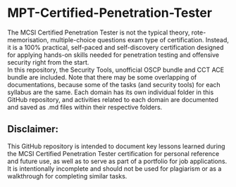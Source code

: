 # MPT-Certified-Penetration-Tester
The MCSI Certified Penetration Tester is not the typical theory, rote-memorisation, multiple-choice questions exam type of certification. Instead, it is a 100% practical, self-paced and self-discovery certification designed for applying hands-on skills needed for penetration testing and offensive security right from the start.
<br/>
In this repository, the Security Tools, unofficial OSCP bundle and CCT ACE bundle are included. Note that there may be some overlapping of documentations, because some of the tasks (and security tools) for each syllabus are the same. Each domain has its own individual folder in this GitHub repository, and activities related to each domain are documented and saved as .md files within their respective folders.




## Disclaimer:
This GitHub repository is intended to document key lessons learned during the MCSI Certified Penetration Tester certification for personal reference and future use, as well as to serve as part of a portfolio for job applications. It is intentionally incomplete and should not be used for plagiarism or as a walkthrough for completing similar tasks.
